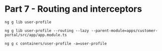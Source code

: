 # Part 7 - Routing and interceptors

```
ng g lib user-profile
```

```
ng g lib user-profile --routing --lazy --parent-module=apps/customer-portal/src/app/app.module.ts
```

```
ng g c containers/user-profile -a=user-profile
```



